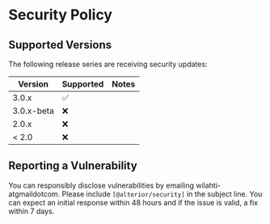 # Security Policy

## Supported Versions

The following release series are receiving security updates:

| Version      | Supported          | Notes                    |
| ------------ | ------------------ | ------------------------ |
| 3.0.x        | :white_check_mark: | |
| 3.0.x-beta   | :x:                |                          |
| 2.0.x        | :x:                |                          |
| < 2.0        | :x:                |                          |

## Reporting a Vulnerability

You can responsibly disclose vulnerabilities by emailing wilahti-atgmaildotcom.
Please include `[@alterior/security]` in the subject line. You can expect an initial 
response within 48 hours and if the issue is valid, a fix within 7 days.
